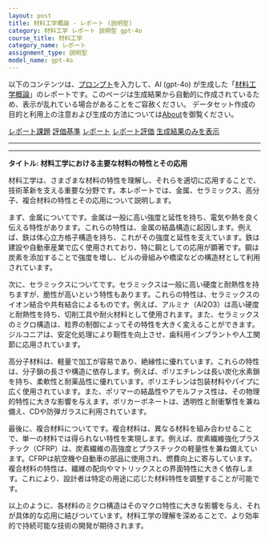 ```yaml
---
layout: post
title: 材料工学概論 - レポート (説明型)
category: 材料工学 レポート 説明型 gpt-4o
course_title: 材料工学
category_name: レポート
assignment_type: 説明型
model_name: gpt-4o
---
```


以下のコンテンツは、[プロンプト](https://github.com/takedatoshiyuki/synthetic_assignments/tree/main/generated/材料工学/gpt-4o/prompt_レポート-説明型.md)を入力して、AI (gpt-4o) が生成した「[材料工学概論](/contents/材料工学/)」のレポートです。このページは生成結果から自動的に作成されているため、表示が乱れている場合があることをご容赦ください。
データセット作成の目的と利用上の注意および生成の方法については[About](/About)を御覧ください。

[レポート課題](../レポート課題-説明型)
[評価基準](../評価基準-説明型)
[レポート](../レポート-説明型)
[レポート評価](../レポート評価-説明型)
[生成結果のみを表示](https://github.com/takedatoshiyuki/synthetic_assignments/tree/main/generated/材料工学/gpt-4o/レポート-説明型.md)
  

***
***
  
**タイトル: 材料工学における主要な材料の特性とその応用**

材料工学は、さまざまな材料の特性を理解し、それらを適切に応用することで、技術革新を支える重要な分野です。本レポートでは、金属、セラミックス、高分子、複合材料の特性とその応用について説明します。

まず、金属についてです。金属は一般に高い強度と延性を持ち、電気や熱を良く伝える特性があります。これらの特性は、金属の結晶構造に起因します。例えば、鉄は体心立方格子構造を持ち、これがその強度と延性を支えています。鉄は建設や自動車産業で広く使用されており、特に鋼としての応用が顕著です。鋼は炭素を添加することで強度を増し、ビルの骨組みや橋梁などの構造材として利用されています。

次に、セラミックスについてです。セラミックスは一般に高い硬度と耐熱性を持ちますが、脆性が高いという特性もあります。これらの特性は、セラミックスのイオン結合や共有結合によるものです。例えば、アルミナ（Al2O3）は高い硬度と耐熱性を持ち、切削工具や耐火材料として使用されます。また、セラミックスのミクロ構造は、粒界の制御によってその特性を大きく変えることができます。ジルコニアは、安定化処理により靭性を向上させ、歯科用インプラントや人工関節に応用されています。

高分子材料は、軽量で加工が容易であり、絶縁性に優れています。これらの特性は、分子鎖の長さや構造に依存します。例えば、ポリエチレンは長い炭化水素鎖を持ち、柔軟性と耐薬品性に優れています。ポリエチレンは包装材料やパイプに広く使用されています。また、ポリマーの結晶性やアモルファス性は、その物理的特性に大きな影響を与えます。ポリカーボネートは、透明性と耐衝撃性を兼ね備え、CDや防弾ガラスに利用されています。

最後に、複合材料についてです。複合材料は、異なる材料を組み合わせることで、単一の材料では得られない特性を実現します。例えば、炭素繊維強化プラスチック（CFRP）は、炭素繊維の高強度とプラスチックの軽量性を兼ね備えています。CFRPは航空機や自動車の部品に使用され、燃費向上に寄与しています。複合材料の特性は、繊維の配向やマトリックスとの界面特性に大きく依存します。これにより、設計者は特定の用途に応じた材料特性を調整することが可能です。

以上のように、各材料のミクロ構造はそのマクロ特性に大きな影響を与え、それが具体的な応用に結びついています。材料工学の理解を深めることで、より効率的で持続可能な技術の開発が期待されます。
